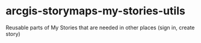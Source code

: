 # arcgis-storymaps-my-stories-utils
Reusable parts of My Stories that are needed in other places (sign in, create story)

